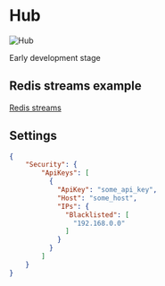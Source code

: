 # Hub

![Hub](https://github.com/rhiaqey/hub/actions/workflows/pr_merge.yml/badge.svg)

Early development stage

## Redis streams example

[Redis streams](https://github.com/redis-rs/redis-rs/blob/main/redis/examples/streams.rs)

## Settings

```json
{
	"Security": {
     	"ApiKeys": [
          {
           	"ApiKey": "some_api_key",
            "Host": "some_host",
            "IPs": {
              "Blacklisted": [
                "192.168.0.0"
              ]
            }
          }
        ] 
    }
}
```

